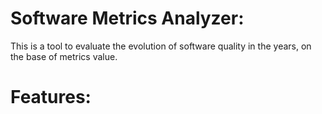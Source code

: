 # Software Metrics Analyzer:
This is a tool to evaluate the evolution of software quality in the years, on the base of metrics value.

# Features:
